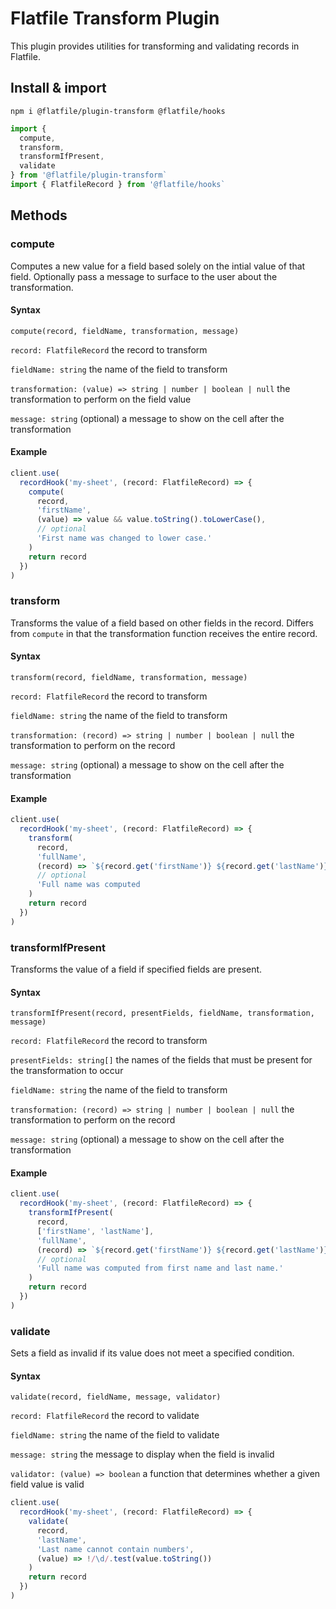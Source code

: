 # Flatfile Transform Plugin

This plugin provides utilities for transforming and validating records in Flatfile.

## Install & import

`npm i @flatfile/plugin-transform @flatfile/hooks`

```ts
import {
  compute,
  transform,
  transformIfPresent,
  validate
} from '@flatfile/plugin-transform`
import { FlatfileRecord } from '@flatfile/hooks`
```

## Methods

### compute

Computes a new value for a field based solely on the intial value of that field. Optionally pass a message to surface to the user about the transformation.

#### Syntax

```
compute(record, fieldName, transformation, message)
```

`record: FlatfileRecord` the record to transform

`fieldName: string` the name of the field to transform

`transformation: (value) => string | number | boolean | null` the transformation to perform on the field value

`message: string` (optional) a message to show on the cell after the transformation

#### Example

```ts
client.use(
  recordHook('my-sheet', (record: FlatfileRecord) => {
    compute(
      record,
      'firstName',
      (value) => value && value.toString().toLowerCase(),
      // optional
      'First name was changed to lower case.'
    )
    return record
  })
)
```

### transform

Transforms the value of a field based on other fields in the record. Differs from `compute` in that the transformation function receives the entire record.

#### Syntax

```
transform(record, fieldName, transformation, message)
```

`record: FlatfileRecord` the record to transform

`fieldName: string` the name of the field to transform

`transformation: (record) => string | number | boolean | null` the transformation to perform on the record

`message: string` (optional) a message to show on the cell after the transformation

#### Example

```ts
client.use(
  recordHook('my-sheet', (record: FlatfileRecord) => {
    transform(
      record,
      'fullName',
      (record) => `${record.get('firstName')} ${record.get('lastName')}`,
      // optional
      'Full name was computed
    )
    return record
  })
)
```

### transformIfPresent

Transforms the value of a field if specified fields are present.

#### Syntax

```
transformIfPresent(record, presentFields, fieldName, transformation, message)
```

`record: FlatfileRecord` the record to transform

`presentFields: string[]` the names of the fields that must be present for the transformation to occur

`fieldName: string` the name of the field to transform

`transformation: (record) => string | number | boolean | null` the transformation to perform on the record

`message: string` (optional) a message to show on the cell after the transformation

#### Example

```ts
client.use(
  recordHook('my-sheet', (record: FlatfileRecord) => {
    transformIfPresent(
      record,
      ['firstName', 'lastName'],
      'fullName',
      (record) => `${record.get('firstName')} ${record.get('lastName')}`,
      // optional
      'Full name was computed from first name and last name.'
    )
    return record
  })
)
```

### validate

Sets a field as invalid if its value does not meet a specified condition.

#### Syntax

```
validate(record, fieldName, message, validator)
```

`record: FlatfileRecord` the record to validate

`fieldName: string` the name of the field to validate

`message: string` the message to display when the field is invalid

`validator: (value) => boolean` a function that determines whether a given field value is valid

```ts
client.use(
  recordHook('my-sheet', (record: FlatfileRecord) => {
    validate(
      record,
      'lastName',
      'Last name cannot contain numbers',
      (value) => !/\d/.test(value.toString())
    )
    return record
  })
)
```
